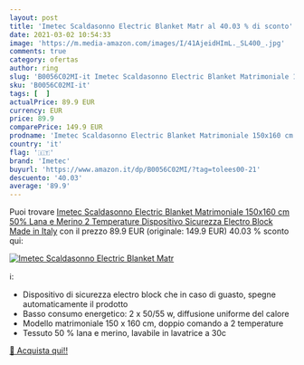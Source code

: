 ```yaml
---
layout: post
title: 'Imetec Scaldasonno Electric Blanket Matr al 40.03 % di sconto'
date: 2021-03-02 10:54:33
image: 'https://m.media-amazon.com/images/I/41AjeidHImL._SL400_.jpg'
comments: true
category: ofertas
author: ring
slug: 'B0056C02MI-it Imetec Scaldasonno Electric Blanket Matrimoniale 150x160...'
sku: 'B0056C02MI-it'
tags: [  ]
actualPrice: 89.9 EUR
currency: EUR
price: 89.9
comparePrice: 149.9 EUR
prodname: 'Imetec Scaldasonno Electric Blanket Matrimoniale 150x160 cm  50% Lana e Merino  2 Temperature  Dispositivo Sicurezza Electro Block  Made in Italy'
country: 'it'
flag: '🇮🇹'
brand: 'Imetec'
buyurl: 'https://www.amazon.it/dp/B0056C02MI/?tag=tolees00-21'
descuento: '40.03'
average: '89.9'
---
```


Puoi trovare [Imetec Scaldasonno Electric Blanket Matrimoniale 150x160 cm  50% Lana e Merino  2 Temperature  Dispositivo Sicurezza Electro Block  Made in Italy](https://www.amazon.it/dp/B0056C02MI/?tag=tolees00-21) con il prezzo 89.9 EUR (originale: 149.9 EUR) 40.03 % sconto qui:

[![Imetec Scaldasonno Electric Blanket Matr](https://m.media-amazon.com/images/I/41AjeidHImL._SL400_.jpg)](https://www.amazon.it/dp/B0056C02MI/?tag=tolees00-21)

ℹ️:

- Dispositivo di sicurezza electro block che in caso di guasto, spegne automaticamente il prodotto
- Basso consumo energetico: 2 x 50/55 w, diffusione uniforme del calore
- Modello matrimoniale 150 x 160 cm, doppio comando a 2 temperature
- Tessuto 50 % lana e merino, lavabile in lavatrice a 30c

[🛒 Acquista qui!!](https://www.amazon.it/dp/B0056C02MI/?tag=tolees00-21)
